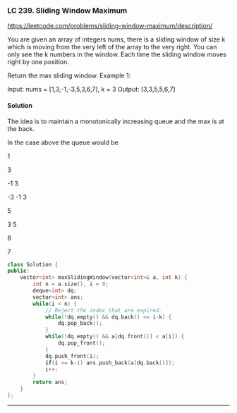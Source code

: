 ### LC 239. Sliding Window Maximum
https://leetcode.com/problems/sliding-window-maximum/description/



You are given an array of integers nums, there is a sliding window of size k which is moving from the very left of the array to the very right. You can only see the k numbers in the window. Each time the sliding window moves right by one position.

Return the max sliding window.
Example 1:

Input: nums = [1,3,-1,-3,5,3,6,7], k = 3
Output: [3,3,5,5,6,7]


#### Solution
The idea is to maintain a monotonically increasing queue and the max is at the back.


In the case above the queue would be

1

3

-1 3

-3 -1 3

5

3 5

6

7


```cpp
class Solution {
public:
    vector<int> maxSlidingWindow(vector<int>& a, int k) {
        int n = a.size(), i = 0;
        deque<int> dq;
        vector<int> ans;
        while(i < n) {
            // Reject the index that are expired.
            while(!dq.empty() && dq.back() <= i-k) {
                dq.pop_back();
            }
            while(!dq.empty() && a[dq.front()] < a[i]) {
                dq.pop_front();
            }
            dq.push_front(i);
            if(i >= k-1) ans.push_back(a[dq.back()]);
            i++; 
        }
        return ans;
    }
};
```

_____________

